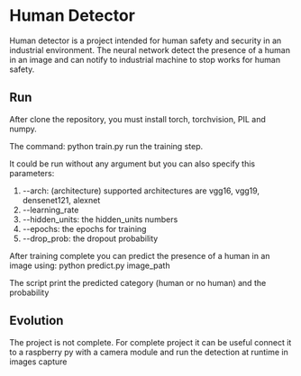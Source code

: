 # Human Detector

Human detector is a project intended for human safety and security in an industrial environment.
The neural network detect the presence of a human in an image and can notify to industrial machine to stop works for human safety.

## Run

After clone the repository, you must install torch, torchvision, PIL and numpy.

The command: python train.py run the training step.

It could be run without any argument but you can also specify this parameters:
1. --arch: (architecture) supported architectures are vgg16, vgg19, densenet121, alexnet
2. --learning_rate
3. --hidden_units: the hidden_units numbers
4. --epochs: the epochs for training
5. --drop_prob: the dropout probability

After training complete you can predict the presence of a human in an image using:
python predict.py image_path

The script print the predicted category (human or no human) and the probability


## Evolution

The project is not complete. For complete project it can be useful connect it to a raspberry py with a camera module and run the detection at runtime in images capture

